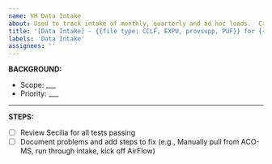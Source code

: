 ```yaml
---
name: VH Data Intake
about: Used to track intake of monthly, quarterly and ad hoc loads.  Create one for each data load period.
title: '[Data Intake] - {{file type: CCLF, EXPU, provsupp, PUF}} for {{data load period: Dyymmdd/yyyy-Qq/ad hoc date}}'
labels: 'Data Intake'
assignees: ''
---
```

**BACKGROUND:**
- Scope: ___
- Priority: ___
___
**STEPS:**
- [ ] Review Secilia for all tests passing
- [ ] Document problems and add steps to fix (e.g., Manually pull from ACO-MS, run through intake, kick off AirFlow)
